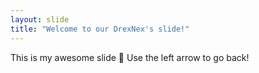 ```yaml
---
layout: slide
title: "Welcome to our DrexNex's slide!"
---
```

This is my awesome slide :tada:
Use the left arrow to go back!
